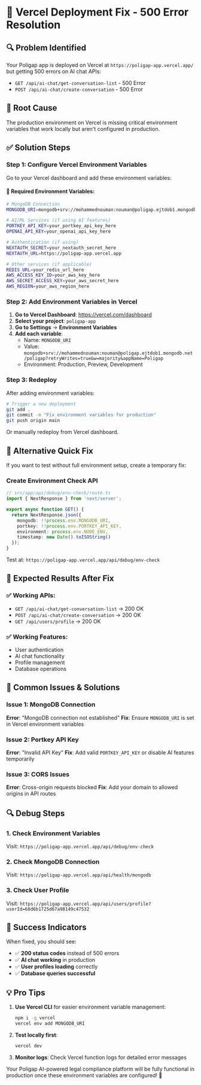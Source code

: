 # 🚀 Vercel Deployment Fix - 500 Error Resolution

## 🔍 **Problem Identified**
Your Poligap app is deployed on Vercel at `https://poligap-app.vercel.app/` but getting 500 errors on AI chat APIs:
- `GET /api/ai-chat/get-conversation-list` - 500 Error
- `POST /api/ai-chat/create-conversation` - 500 Error

## 🎯 **Root Cause**
The production environment on Vercel is missing critical environment variables that work locally but aren't configured in production.

## ✅ **Solution Steps**

### **Step 1: Configure Vercel Environment Variables**

Go to your Vercel dashboard and add these environment variables:

#### **🔧 Required Environment Variables:**

```bash
# MongoDB Connection
MONGODB_URI=mongodb+srv://mohammednouman:nouman@poligap.ejtdob1.mongodb.net/poligap?retryWrites=true&w=majority&appName=Poligap

# AI/ML Services (if using AI features)
PORTKEY_API_KEY=your_portkey_api_key_here
OPENAI_API_KEY=your_openai_api_key_here

# Authentication (if using)
NEXTAUTH_SECRET=your_nextauth_secret_here
NEXTAUTH_URL=https://poligap-app.vercel.app

# Other services (if applicable)
REDIS_URL=your_redis_url_here
AWS_ACCESS_KEY_ID=your_aws_key_here
AWS_SECRET_ACCESS_KEY=your_aws_secret_here
AWS_REGION=your_aws_region_here
```

### **Step 2: Add Environment Variables in Vercel**

1. **Go to Vercel Dashboard**: https://vercel.com/dashboard
2. **Select your project**: `poligap-app`
3. **Go to Settings** → **Environment Variables**
4. **Add each variable**:
   - Name: `MONGODB_URI`
   - Value: `mongodb+srv://mohammednouman:nouman@poligap.ejtdob1.mongodb.net/poligap?retryWrites=true&w=majority&appName=Poligap`
   - Environment: Production, Preview, Development

### **Step 3: Redeploy**

After adding environment variables:
```bash
# Trigger a new deployment
git add .
git commit -m "Fix environment variables for production"
git push origin main
```

Or manually redeploy from Vercel dashboard.

## 🔧 **Alternative Quick Fix**

If you want to test without full environment setup, create a temporary fix:

### **Create Environment Check API**

```typescript
// src/app/api/debug/env-check/route.ts
import { NextResponse } from 'next/server';

export async function GET() {
  return NextResponse.json({
    mongodb: !!process.env.MONGODB_URI,
    portkey: !!process.env.PORTKEY_API_KEY,
    environment: process.env.NODE_ENV,
    timestamp: new Date().toISOString()
  });
}
```

Test at: `https://poligap-app.vercel.app/api/debug/env-check`

## 🎯 **Expected Results After Fix**

### **✅ Working APIs:**
- `GET /api/ai-chat/get-conversation-list` → 200 OK
- `POST /api/ai-chat/create-conversation` → 200 OK
- `GET /api/users/profile` → 200 OK

### **✅ Working Features:**
- User authentication
- AI chat functionality
- Profile management
- Database operations

## 🚨 **Common Issues & Solutions**

### **Issue 1: MongoDB Connection**
**Error**: "MongoDB connection not established"
**Fix**: Ensure `MONGODB_URI` is set in Vercel environment variables

### **Issue 2: Portkey API Key**
**Error**: "Invalid API Key"
**Fix**: Add valid `PORTKEY_API_KEY` or disable AI features temporarily

### **Issue 3: CORS Issues**
**Error**: Cross-origin requests blocked
**Fix**: Add your domain to allowed origins in API routes

## 🔍 **Debug Steps**

### **1. Check Environment Variables**
Visit: `https://poligap-app.vercel.app/api/debug/env-check`

### **2. Check MongoDB Connection**
Visit: `https://poligap-app.vercel.app/api/health/mongodb`

### **3. Check User Profile**
Visit: `https://poligap-app.vercel.app/api/users/profile?userId=68d6b1725d67a98149c47532`

## 🎉 **Success Indicators**

When fixed, you should see:
- ✅ **200 status codes** instead of 500 errors
- ✅ **AI chat working** in production
- ✅ **User profiles loading** correctly
- ✅ **Database queries successful**

## 💡 **Pro Tips**

1. **Use Vercel CLI** for easier environment variable management:
   ```bash
   npm i -g vercel
   vercel env add MONGODB_URI
   ```

2. **Test locally first**:
   ```bash
   vercel dev
   ```

3. **Monitor logs**:
   Check Vercel function logs for detailed error messages

Your Poligap AI-powered legal compliance platform will be fully functional in production once these environment variables are configured! 🚀
